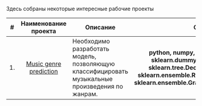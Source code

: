 Здесь собраны некоторые интересные рабочие проекты

| #  | Наименование проекта   | Описание | Стек |
|:--:|:----------------------:|----------|:----:|
| 1. | [Music genre prediction](https://github.com/evolution-via-negativa/Portfolio/tree/main/Music%20genre%20prediction) | Необходимо разработать модель, позволяющую классифицировать музыкальные произведения по жанрам. | **python,&#160;numpy,&#160;pandas,&#160;matplotlib,<br>sklearn.dummy.DummyClassifier,<br>sklearn.tree.DecisionTreeClassifier,<br>sklearn.ensemble.RandomForestClassifier,<br>sklearn.ensemble.GradientBoostingClassifier** |
